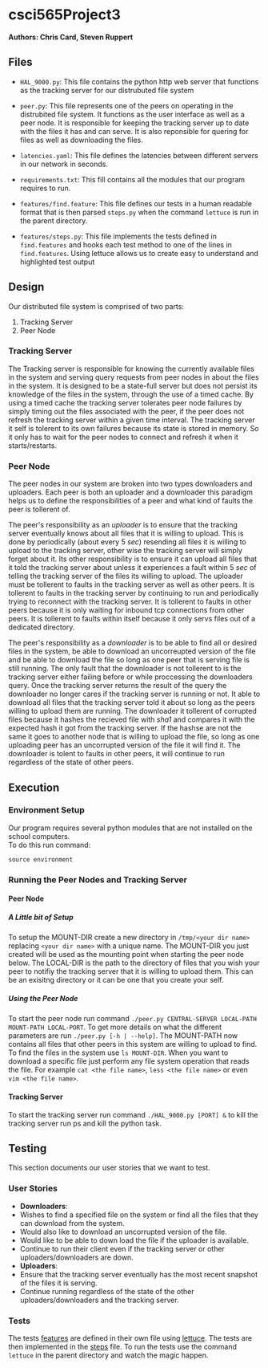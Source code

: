 csci565Project3
===============

**Authors: Chris Card, Steven Ruppert**

## Files
- `HAL_9000.py`: This file contains the python http web server that functions as the tracking server for our distrubuted file system

- `peer.py`: This file represents one of the peers on
operating in the distrubited file system. It functions 
as the user interface as well as a peer node.  It is responsible for keeping the tracking server up to date
with the files it has and can serve. It is also reponsible
for quering for files as well as downloading the files.

- `latencies.yaml`: This file defines the latencies between
different servers in our network in seconds.

- `requirements.txt`: This fill contains all the modules
that our program requires to run.

- `features/find.feature`: This file defines our tests in a human readable format that is then parsed
 `steps.py` when the command `lettuce` is run in the parent directory.

- `features/steps.py`: This file implements the tests defined in `find.features` and hooks each test
 method to one of the lines in `find.features`.  Using lettuce allows us to create easy to understand
 and highlighted test output  

## Design

Our distributed file system is comprised of two parts:

1. Tracking Server
2. Peer Node

### Tracking Server

The Tracking server is responsible for knowing the currently available files in the system and serving query 
requests from peer nodes in about the files in the system.  It is designed to be a state-full server but does
not persist its knowledge of the files in the system, through the use of a timed cache.  By using a timed cache
the tracking server tolerates peer node failures by simply timing out the files associated with the peer, if the
peer does not refresh the tracking server within a given time interval.  The tracking server it self is tolerent
to its own failures because its state is stored in memory.  So it only has to wait for the peer nodes to connect 
and refresh it when it starts/restarts.

### Peer Node

The peer nodes in our system are broken into two types downloaders and uploaders. Each peer is both an uploader 
and a downloader this paradigm helps us to define the responsibilities of a peer and what kind of faults the peer 
is tollerent of.

The peer's responsibility as an *uploader* is to ensure that the tracking server eventually knows
about all files that it is willing to upload.  This is done by periodically (about every 5 *sec*) resending all 
files it is willing to upload to the tracking server, other wise the tracking server will simply forget about 
it. Its other responsibility is to ensure it can upload all files that it told the tracking server about unless 
it experiences a fault within 5 *sec* of telling the tracking server of the files its willing to upload. 
The uploader must be tollerent to faults in the tracking server as well as other peers.  It is tollerent to
faults in the tracking server by continuing to run and periodically trying to reconnect with the tracking server. 
It is tollerent to faults in other peers because it is only waiting for inbound tcp connections from other peers. 
It is tollerent to faults within itself because it only servs files out of a dedicated directory.

The peer's responsibility as a *downloader* is to be able to find all or desired files in the system, be able to 
download an uncorreupted version of the file and be able to download the file so long as one peer that is serving 
file is still running.  The only fault that the downloader is not tollerent to is the tracking server either failing 
before or while proccessing the downloaders query.  Once the tracking server returns the result of the query 
the downloader no longer cares if the tracking server is running or not.  It able to download all files that 
the tracking server told it about so long as the peers willing to upload them are running.  The downloader 
it tollerent of corrupted files because it hashes the recieved file with *sha1* and compares it with the expected 
hash it got from the tracking server.  If the hashse are not the same it goes to another node that is willing to 
upload the file, so long as one uploading peer has an uncorrupted version of the file it will find it.  The 
downloader is tolent to faults in other peers, it will continue to run regardless of the state of other peers. 


## Execution

### Environment Setup
Our program requires several python modules that are not installed on the school computers.  
To do this run command:
```
source environment
```

### Running the Peer Nodes and Tracking Server

#### Peer Node

##### A Little bit of Setup

To setup the MOUNT-DIR create a new directory in `/tmp/<your dir name>` replacing `<your dir name>` with a unique name.
The MOUNT-DIR you just created will be used as the mounting point when starting the peer node below. The LOCAL-DIR is the
path to the directory of files that you wish your peer to notifiy the tracking server that it is willing to upload them.
This can be an exisitng directory or it can be one that you create your self.

##### Using the Peer Node

To start the peer node run command `./peer.py CENTRAL-SERVER LOCAL-PATH MOUNT-PATH LOCAL-PORT`. To get more
details on what the different parameters are run `./peer.py [-h | --help]`. The MOUNT-PATH now contains all files
that other peers in this system are willing to upload to find. To find the files in the system use `ls MOUNT-DIR`.
When you want to download a specific file just perform any file system operation that reads the file.
For example `cat <the file name>`, `less <the file name>` or even `vim <the file name>`.


#### Tracking Server

To start the tracking server run command `./HAL_9000.py [PORT] &`
to kill the tracking server run ps and kill the python task.

## Testing

This section documents our user stories that we want to test.

### User Stories

- **Downloaders**:
 - Wishes to find a specified file on the system or find all the files that
  they can download from the system.
 - Would also like to download an uncorrupted version of the file.
 - Would like to be able to down load the file if the uploader is available.
 - Continue to run their client even if the tracking server or other 
   uploaders/downloaders are down.
- **Uploaders**:
 - Ensure that the tracking server eventually has the most recent snapshot of the files it is
  serving.
 - Continue running regardless of the state of the other uploaders/downloaders and the
  tracking server.

### Tests

The tests [features](features/find.feature) are defined in their own file 
using [lettuce](http://lettuce.it/). The tests are then implemented in the [steps](features/steps.py)
file.  To run the tests use the command `lettuce` in the parent directory and watch the magic happen.
